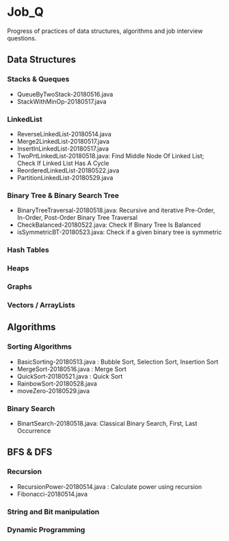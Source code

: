 # Job_Q

Progress of practices of data structures, algorithms and job interview questions.

## Data Structures

### Stacks & Queques
   - QueueByTwoStack-20180516.java
   - StackWithMinOp-20180517.java

### LinkedList
   - ReverseLinkedList-20180514.java
   - Merge2LinkedList-20180517.java
   - InsertInLinkedList-20180517.java
   - TwoPrtLinkedList-20180518.java: Find Middle Node Of Linked List; Check If Linked List Has A Cycle
   - ReorderedLinkedList-20180522.java
   - PartitionLinkedList-20180529.java

### Binary Tree & Binary Search Tree
   - BinaryTreeTraversal-20180518.java: Recursive and iterative Pre-Order, In-Order, Post-Order Binary Tree Traversal
   - CheckBalanced-20180522.java: Check If Binary Tree Is Balanced
   - isSymmetricBT-20180523.java: Check if a given binary tree is symmetric
   
### Hash Tables
### Heaps
### Graphs
### Vectors / ArrayLists

## Algorithms

### Sorting Algorithms 
   - BasicSorting-20180513.java : Bubble Sort, Selection Sort, Insertion Sort
   - MergeSort-20180516.java : Merge Sort
   - QuickSort-20180521.java : Quick Sort
   - RainbowSort-20180528.java
   - moveZero-20180529.java
   
     
### Binary Search
   - BinartSearch-20180518.java: Classical Binary Search, First, Last Occurrence

## BFS & DFS
   
### Recursion
   - RecursionPower-20180514.java : Calculate power using recursion
   - Fibonacci-20180514.java
 
### String and Bit manipulation
### Dynamic Programming
